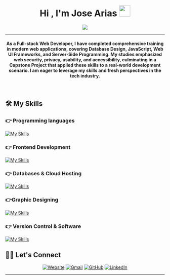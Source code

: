 <h1 align="center">Hi , I'm Jose Arias <img src="https://media.giphy.com/media/hvRJCLFzcasrR4ia7z/giphy.gif" width="35"></h1>
<p align="center">
  <a href="https://github.com/DenverCoder1/readme-typing-svg"><img src="https://readme-typing-svg.herokuapp.com?lines=Full+Stack+Web+Developer;&center=true&width=500&height=50"></a>
</p>
<hr/>
<h4 align="center">As a Full-stack Web Developer, I have completed comprehensive training in modern web applications, covering Database Design, JavaScript, Web UI Frameworks, and Server-Side Programming. My studies emphasized web security, privacy, usability, and accessibility, culminating in a Capstone Project that applied these skills to a real-world development scenario. I am eager to leverage my skills and fresh perspectives in the tech industry.</h4>
<br>

## 🛠️ My Skills

### 👉 Programming languages
[![My Skills](https://skillicons.dev/icons?i=js,react,nextjs,&perline=4)](https://skillicons.dev)
### 👉 Frontend Development
[![My Skills](https://skillicons.dev/icons?i=html,css,bootstrap,tailwind,&perline=6)](https://skillicons.dev)
### 👉 Databases & Cloud Hosting
[![My Skills](https://skillicons.dev/icons?i=mysql,supabase,vercel,&perline=4)](https://skillicons.dev)  
### 👉Graphic Designing
[![My Skills](https://skillicons.dev/icons?i=figma,sketchup,&perline=4)](https://skillicons.dev)
 ### 👉 Version Control & Software 
[![My Skills](https://skillicons.dev/icons?i=github,git,azure,discord,docker,nodejs,npm,postman,powershell,vscode,wordpress,vite,autocad,&perline=15)](https://skillicons.dev)


## 🙋‍♀️ Let's Connect
<p align="center">
  <a href="https://candida-noronha.web.app/"><img src="https://img.icons8.com/bubbles/50/000000/web.png" alt="Website"/></a>
	<a href="mailto:gojosearias@gmail.com"><img src="https://img.icons8.com/bubbles/50/000000/gmail.png" alt="Gmail"/></a>
	<a href="https://github.com/JoseArias31"><img src="https://img.icons8.com/bubbles/50/000000/github.png" alt="GitHub"/></a>
	<a href="https://www.linkedin.com/in/jose-arias-787a02178/"><img src="https://img.icons8.com/bubbles/50/000000/linkedin.png" alt="LinkedIn"/></a>
		
</p>

<hr/>

